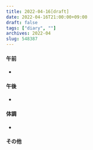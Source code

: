 ```yaml
---
title: 2022-04-16[draft]
date: 2022-04-16T21:00:00+09:00
draft: false
tags: ["diary", ""]
archives: 2022-04
slug: 548387
---
```

#### 午前
- 
#### 午後
- 
#### 体調
- 
#### その他